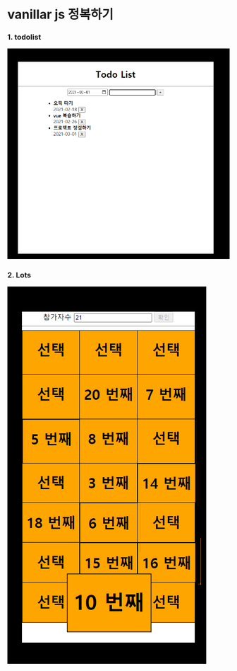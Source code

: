 # vanillar js 정복하기



### 1. todolist

![](./asset/1_todolist.png)





### 2. Lots



![](./asset/2_lots.png)

